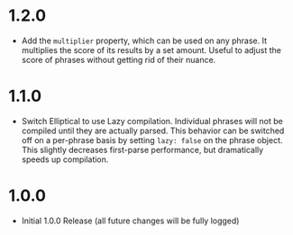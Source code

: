 # 1.2.0

- Add the `multiplier` property, which can be used on any phrase. It multiplies the score of its results by a set amount. Useful to adjust the score of phrases without getting rid of their nuance.

# 1.1.0

- Switch Elliptical to use Lazy compilation. Individual phrases will not be compiled until they are actually parsed. This behavior can be switched off on a per-phrase basis by setting `lazy: false` on the phrase object. This slightly decreases first-parse performance, but dramatically speeds up compilation.

# 1.0.0

- Initial 1.0.0 Release (all future changes will be fully logged)
